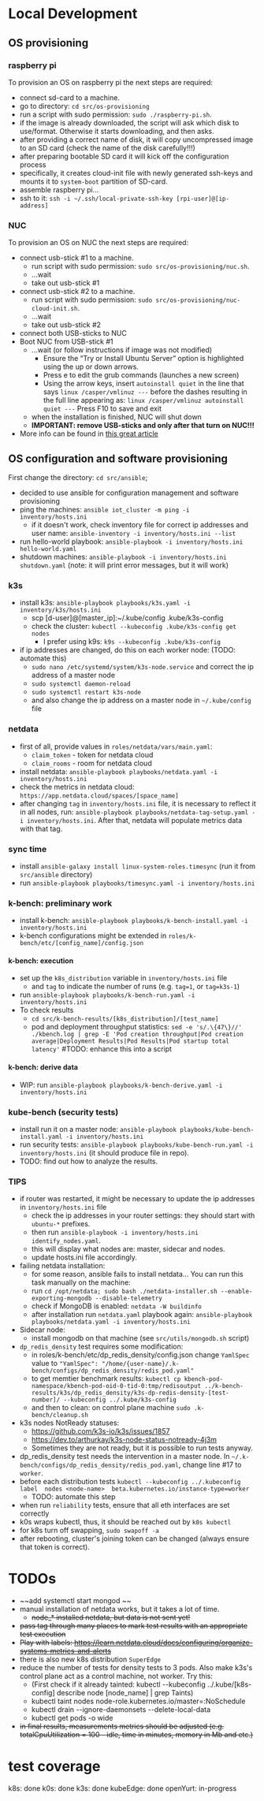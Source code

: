 # Local Development
## OS provisioning

### raspberry pi
To provision an OS on raspberry pi the next steps are required:
* connect sd-card to a machine.
* go to directory: `cd src/os-provisioning`
* run a script with sudo permission: `sudo ./raspberry-pi.sh`.
* if the image is already downloaded, the script will ask which disk to use/format. Otherwise it starts downloading, and then asks.
* after providing a correct name of disk, it will copy uncompressed image to an SD card (check the name of the disk carefully!!!)
* after preparing bootable SD card it will kick off the configuration process
* specifically, it creates cloud-init file with newly generated ssh-keys and mounts it to `system-boot` partition of SD-card.
* assemble raspberry pi...
* ssh to it: `ssh -i ~/.ssh/local-private-ssh-key [rpi-user]@[ip-address]`

### NUC 
To provision an OS on NUC the next steps are required:
* connect usb-stick #1 to a machine.
  * run script with sudo permission: `sudo src/os-provisioning/nuc.sh`.
  * ...wait
  * take out usb-stick #1
* connect usb-stick #2 to a machine.
  * run script with sudo permission: `sudo src/os-provisioning/nuc-cloud-init.sh`.
  * ...wait
  * take out usb-stick #2
* connect both USB-sticks to NUC
* Boot NUC from USB-stick #1
  * ...wait (or follow instructions if image was not modified)
    * Ensure the “Try or Install Ubuntu Server” option is highlighted using the up or down arrows.
    * Press e to edit the grub commands (launches a new screen)
    * Using the arrow keys, insert `autoinstall quiet` in the line that says `linux /casper/vmlinuz ---` before the dashes resulting in the full line appearing as: `linux /casper/vmlinuz autoinstall quiet ---`
Press F10 to save and exit
  * when the installation is finished, NUC will shut down
  * **IMPORTANT: remove USB-sticks and only after that turn on NUC!!!**
* More info can be found in [this great article](https://www.jimangel.io/posts/automate-ubuntu-22-04-lts-bare-metal/#check-ansible-connections)

## OS configuration and software provisioning
First change the directory: `cd src/ansible`;
* decided to use ansible for configuration management and software provisioning
* ping the machines: `ansible iot_cluster -m ping -i inventory/hosts.ini`
  * if it doesn't work, check inventory file for correct ip addresses and user name: `ansible-inventory -i inventory/hosts.ini --list`
* run hello-world playbook: `ansible-playbook -i inventory/hosts.ini hello-world.yaml`
* shutdown machines: `ansible-playbook -i inventory/hosts.ini shutdown.yaml` (note: it will print error messages, but it will work)

### k3s
* install k3s: `ansible-playbook playbooks/k3s.yaml -i inventory/k3s/hosts.ini`
  * scp [d-user]@[master_ip]:~/.kube/config .kube/k3s-config
  * check the cluster: `kubectl --kubeconfig .kube/k3s-config get nodes`
    * I prefer using k9s: `k9s --kubeconfig .kube/k3s-config`
* if ip addresses are changed, do this on each worker node: (TODO: automate this)
  * `sudo nano /etc/systemd/system/k3s-node.service` and correct the ip address of a master node
  * `sudo systemctl daemon-reload`
  * `sudo systemctl restart k3s-node`
  * and also change the ip address on a master node in `~/.kube/config` file
### netdata
* first of all, provide values in `roles/netdata/vars/main.yaml`:
  * `claim_token` - token for netdata cloud
  * `claim_rooms` - room for netdata cloud
* install netdata: `ansible-playbook playbooks/netdata.yaml -i inventory/hosts.ini`
* check the metrics in netdata cloud: `https://app.netdata.cloud/spaces/[space_name]`
* after changing `tag` in `inventory/hosts.ini` file, it is necessary to reflect it in all nodes, run: `ansible-playbook playbooks/netdata-tag-setup.yaml -i inventory/hosts.ini`. After that, netdata will populate metrics data with that tag.

### sync time
* install `ansible-galaxy install linux-system-roles.timesync` (run it from `src/ansible` directory)
* run `ansible-playbook playbooks/timesync.yaml -i inventory/hosts.ini`

### k-bench: preliminary work
* install k-bench: `ansible-playbook playbooks/k-bench-install.yaml -i inventory/hosts.ini`
* k-bench configurations might be extended in `roles/k-bench/etc/[config_name]/config.json`

#### k-bench: execution
* set up the `k8s_distribution` variable in `inventory/hosts.ini` file
  * and `tag` to indicate the number of runs (e.g. `tag=1`, or `tag=k3s-1`)
* run `ansible-playbook playbooks/k-bench-run.yaml -i inventory/hosts.ini`
* To check results 
  * `cd src/k-bench-results/[k8s_distribution]/[test_name]`
  * pod and deployment throughput statistics: `sed -e 's/.\{47\}//' ./kbench.log | grep -E 'Pod creation throughput|Pod creation average|Deployment Results|Pod Results|Pod startup total latency'` #TODO: enhance this into a script

#### k-bench: derive data
* WIP: run `ansible-playbook playbooks/k-bench-derive.yaml -i inventory/hosts.ini`

### kube-bench (security tests)
* install run it on a master node: `ansible-playbook playbooks/kube-bench-install.yaml -i inventory/hosts.ini`
* run security tests: `ansible-playbook playbooks/kube-bench-run.yaml -i inventory/hosts.ini` (it should produce file in repo).
* TODO: find out how to analyze the results.


### TIPS
* if router was restarted, it might be necessary to update the ip addresses in `inventory/hosts.ini` file
  * check the ip addresses in your router settings: they should start with `ubuntu-*` prefixes.
  * then run `ansible-playbook -i inventory/hosts.ini identify_nodes.yaml`.
  * this will display what nodes are: master, sidecar and nodes.
  * update hosts.ini file accordingly.
* failing netdata installation: 
  * for some reason, ansible fails to install netdata... You can run this task manually on the machine:
  * run `cd /opt/netdata; sudo bash ./netdata-installer.sh --enable-exporting-mongodb --disable-telemetry`
  * check if MongoDB is enabled: `netdata -W buildinfo`
  * after installation run `netdata.yaml` playbook again: `ansible-playbook playbooks/netdata.yaml -i inventory/hosts.ini`
* Sidecar node:
  * install mongodb on that machine (see `src/utils/mongodb.sh` script)
* `dp_redis_density` test requires some modification:
  * in roles/k-bench/etc/dp_redis_density/config.json change `YamlSpec` value to `"YamlSpec": "/home/{user-name}/.k-bench/configs/dp_redis_density/redis_pod.yaml"`
  * to get memtier benchmark results: `kubectl cp kbench-pod-namespace/kbench-pod-oid-0-tid-0:tmp/redisoutput ../k-bench-results/k3s/dp_redis_density/k3s-dp-redis-density-[test-number]/ --kubeconfig ../.kube/k3s-config`
  * and then to clean: on control plane machine `sudo .k-bench/cleanup.sh`
* k3s nodes NotReady statuses:
  * https://github.com/k3s-io/k3s/issues/1857
  * https://dev.to/arthurkay/k3s-node-status-notready-4j3m
  * Sometimes they are not ready, but it is possible to run tests anyway.
* dp_redis_density test needs the intervention in a master node. In `~/.k-bench/configs/dp_redis_density/redis_pod.yaml`, change line #17 to `worker`.
* before each distribution tests `kubectl --kubeconfig ../.kubeconfig label  nodes <node-name>  beta.kubernetes.io/instance-type=worker`
  * TODO: automate this step
* when run `reliability` tests, ensure that all eth interfaces are set correctly
* k0s wraps kubectl, thus, it should be reached out by `k0s kubectl`
* for k8s turn off swapping, `sudo swapoff -a`
* after rebooting, cluster's joining token can be changed (always ensure that token is correct). 

# TODOs
* ~~add systemctl start mongod ~~
* manual installation of netdata works, but it takes a lot of time. 
  * ~~node_* installed netdata, but data is not sent yet!~~
* ~~pass tag through many places to mark test results with an appropriate test execution~~
* ~~Play with labels: https://learn.netdata.cloud/docs/configuring/organize-systems-metrics-and-alerts~~
* there is also new k8s distribution `SuperEdge`
* reduce the number of tests for density tests to 3 pods. Also make k3s's control plane act as a control machine, not worker. Try this:
  * (First check if it already tainted: kubectl --kubeconfig ../.kube/[k8s-config] describe node [node_name] | grep Taints)
  * kubectl taint nodes <control-plane-node-name> node-role.kubernetes.io/master=:NoSchedule
  * kubectl drain <control-plane-node-name> --ignore-daemonsets --delete-local-data
  * kubectl get pods -o wide
* ~~in final results, measurements metrics should be adjusted (e.g. totalCpuUtilization = 100 - idle, time in minutes, memory in Mb and etc.)~~

# test coverage
k8s: done
k0s: done
k3s: done
kubeEdge: done
openYurt: in-progress
